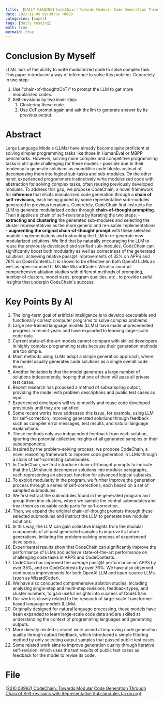 ```yaml
---
title: 【DAILY READING】CodeChain：Towards Modular Code Generation Through Chain of Self-revisions with Representative Sub-modules
date: 2023-11-09 09:39:54 +0800
categories: [paper]
tags: [daily reading]
math: true
mermaid: true
---
```



# Conclusion By Myself
LLMs lack of the ability to write modularized code to solve complex task. This paper introduced a way of inference to solve this problem.
Concretely in two step:
1. Use "chain-of-thought(CoT)" to prompt the LLM to get more modularized codes.
2. Self-revisions by two inner step:
	1. Clustering these code.
	2. Use CoT prompt again and ask the llm to generate answer by its previous output.

# Abstract
Large Language Models (LLMs) have already become quite proficient at solving simpler programming tasks like those in HumanEval or MBPP benchmarks.
However, solving more complex and competitive programming tasks is still quite challenging for these models - possible due to their tendency to generate solutions as monolithic code blocks instead of decomposing them into logical sub-tasks and sub-modules. On the other hand, experienced programmers instinctively write modularized code with abstraction for solving complex tasks, often reusing previously developed modules.
To address this gap, we propose CodeChain, a novel framework for **inference** that elicits modularized code generation through a **chain of self-revisions**, each being guided by some representative sub-modules generated in previous iterations.
Concretely, CodeChain first instructs the LLM to generate modularized codes through **chain-of-thought prompting**. Then it applies a chain of self-revisions by iterating the two steps:
	- **extracting and clustering** the generated sub-modules and selecting the cluster representatives as the more generic and re-usable implementations
	- **augmenting the original chain-of-thought prompt** with these selected module-implementations and instructing the LLM to re-generate new modularized solutions.
We find that by naturally encouraging the LLM to reuse the previously developed and verified sub-modules, CodeChain can significantly boost both modularity as well as correctness of the generated solutions, achieving relative pass@1 improvements of 35% on APPS and 76% on CodeContents.
It is shown to be effective on both OpenAI LLMs as well as open-sourced LLMs like WizardCoder. We also conduct comprehensive ablation studies with different methods of prompting, number of clusters, model sizes, program qualities, etc., to provide useful insights that underpin CodeChain's success.
# Key Points By AI
1. The long-term goal of artificial intelligence is to develop executable and functionally correct computer programs to solve complex problems.
2. Large pre-trained language models (LLMs) have made unprecedented progress in recent years and have expanded to learning large-scale code data.
3. Current state-of-the-art models cannot compare with skilled developers in highly complex programming tasks because their generation methods are too simple.
4. Most methods using LLMs adopt a simple generation approach, where the model usually generates code solutions as a single overall code block.
5. Another limitation is that the model generates a large number of solutions independently, hoping that one of them will pass all private test cases.
6. Recent research has proposed a method of subsampling output, providing the model with problem descriptions and public test cases as input.
7. Experienced developers will try to modify and reuse code developed previously until they are satisfied.
8. Some recent works have addressed this issue, for example, using LLM for self-correction, improving generated solutions through feedback such as compiler error messages, test results, and natural language explanations.
9. These methods only use independent feedback from each solution, ignoring the potential collective insights of all generated samples or their subcomponents.
10. Inspired by the problem-solving process, we propose CodeChain, a novel reasoning framework to improve code generation in LLMs through a chain of self-correcting submodules.
11. In CodeChain, we first introduce chain-of-thought prompts to indicate that the LLM should decompose solutions into modular paragraphs, each representing an abstract function for advanced logical subtasks.
12. To exploit modularity in the program, we further improve the generation process through a series of self-corrections, each based on a set of sampled submodules.
13. We first extract the submodules found in the generated program and group them into clusters, where we sample the central submodules and treat them as reusable code parts for self-correction.
14. Then, we expand the original chain-of-thought prompts through these selected submodules and instruct the LLM to generate new modular solutions.
15. In this way, the LLM can gain collective insights from the modular components of all past generated samples to improve its future generations, imitating the problem-solving process of experienced developers.
16. Experimental results show that CodeChain can significantly improve the performance of LLMs and achieve state-of-the-art performance on challenging code tasks in APPS and CodeContests.
17. CodeChain has improved the average pass@1 performance on APPS by over 35%, and on CodeContests by over 76%. We have also observed continuous improvements for both OpenAI LLM and open-source LLMs (such as WizardCoder).
18. We have also conducted comprehensive ablation studies, including analyzing single-step and multi-step revisions, feedback types, and cluster numbers, to gain useful insights into success of CodeChain.
19. Our work is closely related to the research of large-scale Transformer-based language models (LLMs).
20. Originally designed for natural language processing, these models have been expanded to learn large-scale code data and are skilled at understanding the context of programming languages and generating outputs.
21. More directly related is recent work aimed at improving code generation quality through output feedback, which introduced a simple filtering method by only selecting output samples that passed public test cases.
22. Some related work aims to improve generation quality through iterative self-revision, which uses the test results of public test cases as feedback for the model to revise its code.
# File
[[2310.08992] CodeChain: Towards Modular Code Generation Through Chain of Self-revisions with Representative Sub-modules (arxiv.org)](https://arxiv.org/abs/2310.08992)

